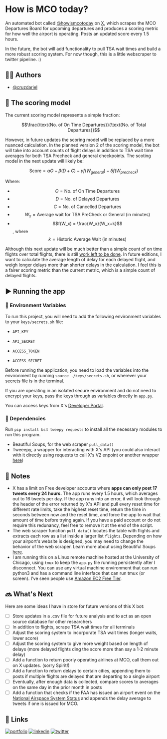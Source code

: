# How is MCO today?

An automated bot called [@howismcotoday](https://x.com/howismcotoday) on [X](x.com), which scrapes the MCO Departures Board for upcoming departures and produces a scoring metric for how well the airport is operating. Posts an updated score every 1.5 hours.

In the future, the bot will add functionality to pull TSA wait times and build a more robust scoring system. For now though, this is a little webscraper to twitter pipeline. :)


## 🧍‍♂️ Authors

- [@cruzdariel](https://www.github.com/cruzdariel)


## 🧮 The scoring model
The current scoring model represents a simple fraction: 

$$\frac{\text{No. of On Time Departures}}{\text{No. of Total Departures}}$$

However, in future updates the scoring model will be replaced by a more nuanced calculation. In the planned version 2 of the scoring model, the bot will take into account counts of flight delays in addition to TSA wait time averages for both TSA Precheck and general checkpoints. The scoting model in the next update will likely be:

$$\text{Score} = \alpha{}O-\beta{}(D+C)-\gamma{}f(W_{general})-\delta{}f(W_{precheck})$$

Where:
- $$O = \text{No. of On Time Departures}$$
- $$D = \text{No. of Delayed Departures}$$
- $$C = \text{No. of Cancelled Departures}$$
- $$W_x = \text{Average wait for TSA PreCheck or General (in minutes)}$$
- $$f(W_x) = \frac{W_x}{W_x+k}$$, where $$k = \text{Historic Average Wait (in minutes)}$$

Although this next update will be much better than a simple count of on time flights over total flights, there is still [work left to be done](https://www.youtube.com/watch?v=fY7l2pcxdHM). In future editions, I want to calculate the average length of delay for each delayed flight, and weigh longer delays more than shorter delays in the calculation. I feel this is a fairer scoring metric than the current metric, which is a simple count of delayed flights.


## ▶️ Running the app
### 🔐 Environment Variables

To run this project, you will need to add the following environment variables to your `keys/secrets.sh` file:

- `API_KEY`

- `API_SECRET`

- `ACCESS_TOKEN`

- `ACCESS_SECRET`

Before running the application, you need to load the variables into the environment by running `source ./keys/secrets.sh`, or wherever your secrets file is in the terminal.

If you are operating in an isolated secure environment and do not need to encrypt your keys, pass the keys through as variables directly in `app.py`.

You can access keys from X's [Developer Portal](https://developer.twitter.com/en/portal/petition/essential/basic-info).

### 🔄 Dependencies
Run `pip install bs4 tweepy requests` to install all the necessary modules to run this program.
- Beautiful Soups, for the web scraper `pull_data()`
- Tweeepy, a wrapper for interacting with X's API (you could also interact with it directly using requests to call X's V2 enpoint or another wrapper [here](https://docs.x.com/x-api/tools-and-libraries/overview#python))

## 📝 Notes

- X has a limit on Free developer accounts where **apps can only post 17 tweets every 24 hours.** The app runs every 1.5 hours, which averages out to 16 tweets per day. If the app runs into an error, it will look through the header of the error returned by X's API and pull every reset time for different rate limits, take the highest reset time, return the time in seconds between now and the reset time, and force the app to wait that amount of time before trying again. If you have a paid account or do not require this redunancy, feel free to remove it at the end of the script.
- The web scraper function `pull_data()` locates the table with flights and extracts each row as a list inside a larger list `flights`. Depending on how your airport's website is designed, you may need to change the behavior of the web scraper. Learn more about using Beautiful Soups [here](https://realpython.com/beautiful-soup-web-scraper-python/).
- I am running this on a Linux remote machine hosted at the University of Chicago, using `tmux` to keep the `app.py` file running persistently after I disconnect. You can use any virtual machine environment that can run python3 and has a command line interface that can run tmux (or screen). I've seen people use [Amazon EC2 Free Tier](https://aws.amazon.com/ec2/?did=ft_card&trk=ft_card).

## 🔜 What's Next
Here are some ideas I have in store for future versions of this X bot:
- [ ] Store updates in a .csv file for future analysis and to act as an open source database for other researchers
- [ ] In addition to flights, scrape TSA wait times for all terminals
- [ ] Adjust the scoring system to incorporate TSA wait times (longer waits, lower score)
- [ ] Adjust the scoring system to give more weight based on length of delays (more delayed flights ding the score more than say a 1-2 minute delay)
- [ ] Add a function to return poorly operating airlines at MCO, call them out on X updates. (sorry Spirit!)
- [ ] Add a function to return delays to certain cities, appending them to posts if multiple flights are delayed that are departing to a single airport
- [ ] Eventually, after enough data is collected, compare scores to averages on the same day in the prior month in posts
- [ ] Add a function that checks if the FAA has issued an airport event on the [National Airspace System Status](https://nasstatus.faa.gov/list) and appends the delay average to tweets if one is issued for MCO.

## 🔗 Links
[![portfolio](https://img.shields.io/badge/my_portfolio-000?style=for-the-badge&logo=ko-fi&logoColor=white)](https://dariel.us/)
[![linkedin](https://img.shields.io/badge/linkedin-0A66C2?style=for-the-badge&logo=linkedin&logoColor=white)](https://www.linkedin.com/in/darielc)
[![twitter](https://img.shields.io/badge/twitter-1DA1F2?style=for-the-badge&logo=twitter&logoColor=white)](https://twitter.com/darieltweet)

